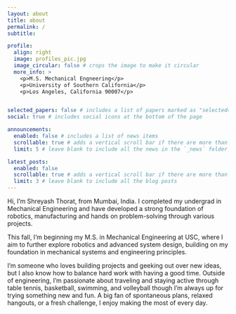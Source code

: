 ```yaml
---
layout: about
title: about
permalink: /
subtitle: 

profile:
  align: right
  image: profiles_pic.jpg
  image_circular: false # crops the image to make it circular
  more_info: >
    <p>M.S. Mechanical Engneering</p>
    <p>University of Southern California</p>
    <p>Los Angeles, California 90007</p>


selected_papers: false # includes a list of papers marked as "selected={true}"
social: true # includes social icons at the bottom of the page

announcements:
  enabled: false # includes a list of news items
  scrollable: true # adds a vertical scroll bar if there are more than 3 news items
  limit: 5 # leave blank to include all the news in the `_news` folder

latest_posts:
  enabled: false
  scrollable: true # adds a vertical scroll bar if there are more than 3 new posts items
  limit: 3 # leave blank to include all the blog posts
---
```


Hi, I’m Shreyash Thorat, from Mumbai, India. I completed my undergrad in Mechanical Engineering and have developed a strong foundation of robotics, manufacturing  and hands on problem-solving through various projects.

This fall, I’m beginning my M.S. in Mechanical Engineering at USC, where I aim to further explore robotics and advanced system design, building on my foundation in mechanical systems and engineering principles.

I’m someone who loves building projects and geeking out over new ideas, but I also know how to balance hard work with having a good time. Outside of engineering, I’m passionate about traveling and staying active through table tennis, basketball, swimming, and volleyball though I’m always up for trying something new and fun. A big fan of spontaneous plans, relaxed hangouts, or a fresh challenge, I enjoy making the most of every day.
